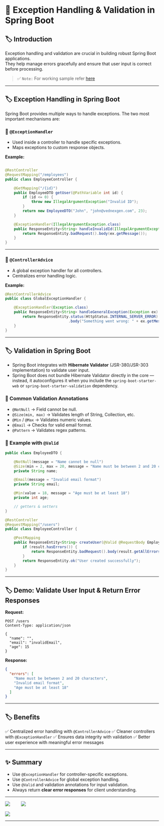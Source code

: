 # 🚀 Exception Handling & Validation in Spring Boot

## 🏷️ Introduction

Exception handling and validation are crucial in building robust Spring Boot applications.  
They help manage errors gracefully and ensure that user input is correct before processing.

> ✅ `Note:` For working sample refer [here](../src/main/java/com/vednexgen/exception_handling)

---

## 🏷️ Exception Handling in Spring Boot

Spring Boot provides multiple ways to handle exceptions. The two most important mechanisms are:

### 🔹 `@ExceptionHandler`

* Used inside a controller to handle specific exceptions.
* Maps exceptions to custom response objects.

**Example:**

```java

@RestController
@RequestMapping("/employees")
public class EmployeeController {

    @GetMapping("/{id}")
    public EmployeeDTO getUser(@PathVariable int id) {
        if (id <= 0) {
            throw new IllegalArgumentException("Invalid ID");
        }
        return new EmployeeDTO("John", "john@vednexgen.com", 23);
    }

    @ExceptionHandler(IllegalArgumentException.class)
    public ResponseEntity<String> handleInvalidId(IllegalArgumentException ex) {
        return ResponseEntity.badRequest().body(ex.getMessage());
    }
}
```

---

### 🔹 `@ControllerAdvice`

* A global exception handler for all controllers.
* Centralizes error handling logic.

**Example:**

```java
@RestControllerAdvice
public class GlobalExceptionHandler {

    @ExceptionHandler(Exception.class)
    public ResponseEntity<String> handleGeneralException(Exception ex) {
        return ResponseEntity.status(HttpStatus.INTERNAL_SERVER_ERROR)
                             .body("Something went wrong: " + ex.getMessage());
    }
}
```

---

## 🏷️ Validation in Spring Boot

- Spring Boot integrates with **Hibernate Validator** (JSR-380/JSR-303 implementation) to validate user input.  
- Spring Boot does not bundle Hibernate Validator directly in the core — instead, it autoconfigures it when you include the `spring-boot-starter-web` or `spring-boot-starter-validation` dependency.

### 🔹 Common Validation Annotations

* `@NotNull` → Field cannot be null.
* `@Size(min, max)` → Validates length of String, Collection, etc.
* `@Min` / `@Max` → Validates numeric values.
* `@Email` → Checks for valid email format.
* `@Pattern` → Validates regex patterns.

### 🔹 Example with `@Valid`

```java
public class EmployeeDTO {

    @NotNull(message = "Name cannot be null")
    @Size(min = 2, max = 20, message = "Name must be between 2 and 20 characters")
    private String name;

    @Email(message = "Invalid email format")
    private String email;

    @Min(value = 18, message = "Age must be at least 18")
    private int age;

    // getters & setters
}
```

```java
@RestController
@RequestMapping("/users")
public class EmployeeController {

    @PostMapping
    public ResponseEntity<String> createUser(@Valid @RequestBody EmployeeDTO user, BindingResult result) {
        if (result.hasErrors()) {
            return ResponseEntity.badRequest().body(result.getAllErrors().toString());
        }
        return ResponseEntity.ok("User created successfully");
    }
}
```

---

## 🏷️ Demo: Validate User Input & Return Error Responses

**Request:**

```http
POST /users
Content-Type: application/json

{
  "name": "",
  "email": "invalidEmail",
  "age": 15
}
```

**Response:**

```json
{
  "errors": [
    "Name must be between 2 and 20 characters",
    "Invalid email format",
    "Age must be at least 18"
  ]
}
```

---

## 🏷️ Benefits

✅ Centralized error handling with `@ControllerAdvice`
✅ Cleaner controllers with `@ExceptionHandler`
✅ Ensures data integrity with validation
✅ Better user experience with meaningful error messages

---

## ✨ Summary

* Use `@ExceptionHandler` for controller-specific exceptions.
* Use `@ControllerAdvice` for global exception handling.
* Use `@Valid` and validation annotations for input validation.
* Always return **clear error responses** for client understanding.

---

<div>

[![](https://img.shields.io/badge/Prev-⬅️-caddd6?style=for-the-badge&labelColor=caddd6)](09-DATA_JPA.md)
&emsp;&emsp;
[![](https://img.shields.io/badge/Next-➡️-caddd6?style=for-the-badge&labelColor=caddd6)](11-SPRING_CONFIGS.md)

</div>

[![](https://img.shields.io/badge/Go_Back-🔙-d6cadd?style=for-the-badge&labelColor=d6cadd)](00-TABLE_CONTENT_README.md)

---
